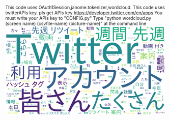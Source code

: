 This code uses OAuth1Session,janome.tokenizer,wordcloud. 
This code uses twitterAPIs key. pls get APIs key https://developer.twitter.com/en/apps 
You must write your APIs key to "CONFIG.py" 
Type "python wordcloud.py (screen name) (csvfile-name) (oicture-name)" at the command line 
![picture](https://github.com/taxfree-python/WordCloud-twitter-python/blob/master/pictures/sample.png "sample")